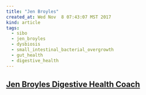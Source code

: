 ```yaml
---
title: "Jen Broyles"
created_at: Wed Nov  8 07:43:07 MST 2017
kind: article
tags:
  - sibo
  - jen_broyles
  - dysbiosis
  - small_intestinal_bacterial_overgrowth
  - gut_health
  - digestive_health
---
```


<h2>
  <a href="https://www.jenbroyles.com/" target="_blank">Jen Broyles Digestive Health Coach</a>
</h2>


<!--
html boilerplate
<a href="" target="_blank"></a>
<a name=""></a>
<img src="" width="400px">
<ul>
  <li></li>
</ul>
<pre>
</pre>
<p style="margin-bottom: 2em;"></p>
<hr style="border: 0; height: 3px; background: #333; background-image: linear-gradient(to right, #ccc, #333, #ccc);">
<pre><code>
</code></pre>
<math xmlns='http://www.w3.org/1998/Math/MathML' display='block'>
</math>
-->
